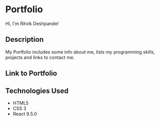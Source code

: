 # Portfolio
Hi, I'm Ritvik Deshpande!

## Description
My Portfolio includes some info about me, lists my programming skills, projects and links to contact me. 

## Link to Portfolio

## Technologies Used
- HTML5
- CSS 3
- React 9.5.0
